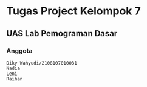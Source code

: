 # Tugas Project Kelompok 7
## UAS Lab Pemograman Dasar

### Anggota
    Diky Wahyudi/2108107010031
    Nadia
    Leni
    Raihan
